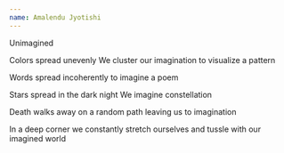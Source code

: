 ```yaml
---
name: Amalendu Jyotishi
---
```


Unimagined

Colors spread unevenly
We cluster our imagination 
to visualize a pattern

Words spread incoherently 
to imagine a poem

Stars spread in the dark night
We imagine constellation

Death walks away on a random path
leaving us to imagination

In a deep corner
we constantly
stretch ourselves
and 
tussle with our imagined world